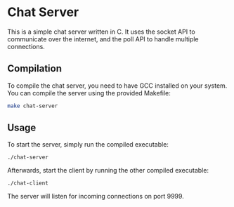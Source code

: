 # Chat Server

This is a simple chat server written in C. It uses the socket API to communicate over the internet, and the poll API to handle multiple connections.

## Compilation

To compile the chat server, you need to have GCC installed on your system. You can compile the server using the provided Makefile:

```bash
make chat-server
```

## Usage

To start the server, simply run the compiled executable:

```
./chat-server
```

Afterwards, start the client by running the other compiled executable:

```
./chat-client
```

The server will listen for incoming connections on port 9999.